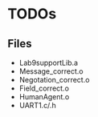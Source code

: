 # TODOs

## Files

* Lab9supportLib.a
* Message\_correct.o
* Negotation\_correct.o
* Field\_correct.o
* HumanAgent.o
* UART1.c/.h

